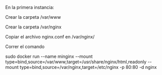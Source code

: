 En la primera instancia:

Crear la carpeta /var/www

Crear la carpeta /var/nginx

Copiar el archivo nginx.conf en /var/nginx/

Correr el comando

sudo docker run --name minginx --mount type=bind,source=/var/www,target=/usr/share/nginx/html,readonly --mount type=bind,source=/var/nginx,target=/etc/nginx -p 80:80 -d nginx
